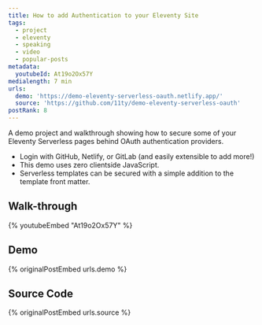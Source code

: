 ```yaml
---
title: How to add Authentication to your Eleventy Site
tags:
  - project
  - eleventy
  - speaking
  - video
  - popular-posts
metadata:
  youtubeId: At19o2Ox57Y
medialength: 7 min
urls:
  demo: 'https://demo-eleventy-serverless-oauth.netlify.app/'
  source: 'https://github.com/11ty/demo-eleventy-serverless-oauth'
postRank: 8
---
```

A demo project and walkthrough showing how to secure some of your Eleventy Serverless pages behind OAuth authentication providers.

* Login with GitHub, Netlify, or GitLab (and easily extensible to add more!)
* This demo uses zero clientside JavaScript.
* Serverless templates can be secured with a simple addition to the template front matter.

## Walk-through
{% youtubeEmbed "At19o2Ox57Y" %}

## Demo
{% originalPostEmbed urls.demo %}

## Source Code
{% originalPostEmbed urls.source %}
